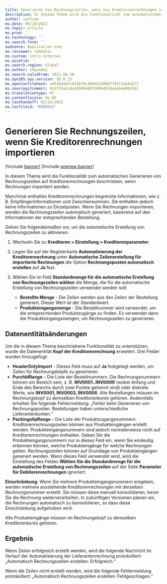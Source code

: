 ```yaml
---
title: Generieren Sie Rechnungszeilen, wenn Sie Kreditorenrechnungen importieren
description: In diesem Thema wird die Funktionalität zum automatischen Generieren von Rechnungszeilen auf Kreditorenrechnungen beschrieben, wenn Rechnungen importiert werden.
author: sunfzam
ms.date: 09/10/2021
ms.topic: article
ms.prod: ''
ms.technology: ''
ms.search.form: ''
audience: Application User
ms.reviewer: twheeloc
ms.custom: intro-internal
ms.assetid: ''
ms.search.region: Global
ms.author: shpandey
ms.search.validFrom: 2021-08-30
ms.dyn365.ops.version: 10.0.23
ms.openlocfilehash: e452bda02c814b78c4bb48140b07f0113ab4a571
ms.sourcegitcommit: 9cbff8a2cdeaf606488fb0044b3de4ab4409c9dc
ms.translationtype: HT
ms.contentlocale: de-DE
ms.lasthandoff: 02/26/2022
ms.locfileid: "8358313"
---
```

# <a name="generate-invoice-lines-when-you-import-vendor-invoices"></a>Generieren Sie Rechnungszeilen, wenn Sie Kreditorenrechnungen importieren

[!include [banner](../includes/banner.md)]
[!include [preview banner](../includes/preview-banner.md)]

In diesem Thema wird die Funktionalität zum automatischen Generieren von Rechnungszeilen auf Kreditorenrechnungen beschrieben, wenn Rechnungen importiert werden.

Manchmal enthalten Kreditorenrechnungen begrenzte Informationen, wie z. B. Empfängerinformationen und Zwischensummen. Sie enthalten jedoch keine Informationen zu Einzelposten. Wenn Sie Rechnungen importieren, werden die Rechnungszeilen automatisch generiert, basierend auf den Informationen der entsprechenden Bestellung.

Gehen Sie folgendermaßen vor, um die automatische Erstellung von Rechnungszeilen zu aktivieren.

1.  Wechseln Sie zu **Kreditoren \> Einstellung \> Kreditorenparameter**.
2.  Legen Sie auf der Registerkarte **Automatisierung der Kreditorenrechnung** unter **Automatische Zeilenerstellung für importierte Rechnungen** die Option **Rechnungsposten automatisch erstellen** auf **Ja** fest. 
4.  Wählen Sie im Feld **Standardmenge für die automatische Erstellung von Rechnungszeilen wählen** die Menge, die für die automatische Erstellung von Rechnungszeilen verwendet werden soll:

    - **Bestellte Menge** - Die Zeilen werden aus den Zeilen der Bestellung generiert. Dieser Wert ist der Standardwert.
    - **Produkteingangsmenge** - Die Bestellnummer wird verwendet, um die entsprechenden Produktzugänge zu finden. Es verwendet dann die Produkteingangsmengen, um Rechnungszeilen zu generieren.

## <a name="data-entity-changes"></a>Datenentitätsänderungen

Um die in diesem Thema beschriebene Funktionalität zu unterstützen, wurde die Datenentität **Kopf der Kreditorenrechnung** erweitert. Drei Felder wurden hinzugefügt:

- **HeaderOnlyImport** - Dieses Feld muss auf **Ja** festgelegt werden, um Zeilen für Rechnungsköpfe zu generieren.
- **PurchIdRange** – Die Liste der Bestellnummern. Die Rechnungsnummern können ein Bereich sein, z. B. **INV0001..INV0009** (wobei Anfang und Ende des Bereichs durch zwei Punkte getrennt sind) oder diskrete Werte, wie **INV0001, INV0003, INV0006**. Alle Bestellungen müssen im Rechnungskopf zu demselben Kreditorenkonto gehören. Andernfalls erhalten Sie folgende Fehlermeldung: „Fehler beim Generieren von Rechnungsposten. Bestellungen haben unterschiedliche Lieferantenkonten.“
- **PackingslipRange** – Die Liste der Produktzugangsnummern. Kreditorenrechnungszeilen können aus Produkteingängen erstellt werden. Produkteingangsnummern sind jedoch normalerweise nicht auf Kreditorenrechnungen enthalten. Geben Sie die Produkteingangsnummern nur in dieses Feld ein, wenn Sie eindeutig erkennen können, welche Produkteingänge für welche Rechnungen gelten. Rechnungszeilen können auf Grundlage von Produkteingängen generiert werden. Wenn dieses Feld verwendet wird, wird die Einstellung des Feldes **Wählen Sie die Standardmenge für die automatische Erstellung von Rechnungszeilen** auf der Seite **Parameter für Debitorenrechnungen** ignoriert. 

**Einschränkung**: Wenn Sie mehrere Produkteingangsnummern eingeben, werden mehrere ausstehende Kreditorenrechnungen mit derselben Rechnungsnummer erstellt. Sie müssen diese manuell konsolidieren, bevor Sie die Rechnung weiterverarbeiten. In zukünftigen Versionen planen wir, die Rechnungen automatisch zu konsolidieren, so dass diese Einschränkung aufgehoben wird.

Alle Produkteingänge müssen im Rechnungskopf zu demselben Kreditorenkonto gehören.

## <a name="result"></a>Ergebnis

Wenn Zeilen erfolgreich erstellt werden, wird die folgende Nachricht im Verlauf der Automatisierung der Lieferantenrechnung protokolliert: „Automatisch Rechnungszeilen erstellen: Erfolgreich.“

Wenn die Zeilen nicht erstellt werden, wird die folgende Fehlermeldung protokolliert: „Automatisch Rechnungszeilen erstellen: Fehlgeschlagen.“
